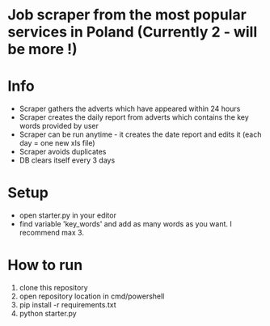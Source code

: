 # Job scraper from the most popular services in Poland (Currently 2 - will be more !)


# Info
- Scraper gathers the adverts which have appeared within 24 hours
- Scraper creates the daily report from adverts which contains the key words provided by user
- Scraper can be run anytime - it creates the date report and edits it (each day = one new xls file)
- Scraper avoids duplicates
- DB clears itself every 3 days

# Setup
- open starter.py in your editor
- find variable 'key_words' and add as many words as you want. I recommend max 3. 

# How to run
1. clone this repository
2. open repository location in cmd/powershell
3. pip install -r requirements.txt
4. python starter.py




